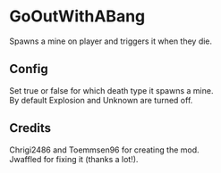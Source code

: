# GoOutWithABang  
Spawns a mine on player and triggers it when they die.  
## Config  
Set true or false for which death type it spawns a mine.  
By default Explosion and Unknown are turned off.
## Credits  
Chrigi2486 and Toemmsen96 for creating the mod.  
Jwaffled for fixing it (thanks a lot!).  
